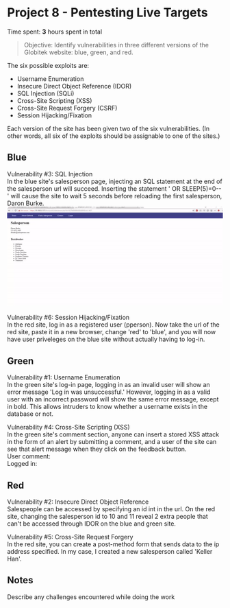 # Project 8 - Pentesting Live Targets

Time spent: **3** hours spent in total

> Objective: Identify vulnerabilities in three different versions of the Globitek website: blue, green, and red.

The six possible exploits are:
* Username Enumeration
* Insecure Direct Object Reference (IDOR)
* SQL Injection (SQLi)
* Cross-Site Scripting (XSS)
* Cross-Site Request Forgery (CSRF)
* Session Hijacking/Fixation

Each version of the site has been given two of the six vulnerabilities. (In other words, all six of the exploits should be assignable to one of the sites.)

## Blue
Vulnerability #3: SQL Injection  <br>
In the blue site's salesperson page, injecting an SQL statement at the end of the salesperson url will succeed.
Inserting the statement ' OR SLEEP(5)=0--' will cause the site to wait 5 seconds before reloading the first salesperson, Daron Burke.
<br>
<img src='SQL.gif' title='SQL Injection' width='' alt='Video Walkthrough' />

Vulnerability #6: Session Hijacking/Fixation <br>
In the red site, log in as a registered user (pperson). Now take the url of the red site, paste it in a new browser,
change 'red' to 'blue', and you will now have user priveleges on the blue site without actually having to log-in.
<br>


## Green

Vulnerability #1: Username Enumeration <br>
In the green site's log-in page, logging in as an invalid user will show an error message 'Log in was unsuccessful.'
However, logging in as a valid user with an incorrect password will show the same error message, except in bold. This allows
intruders to know whether a username exists in the database or not. <br>


Vulnerability #4: Cross-Site Scripting (XSS) <br>
In the green site's comment section, anyone can insert a stored XSS attack in the form of an alert by submitting a comment,
and a user of the site can see that alert message when they click on the feedback button.<br>
User comment:  <br>
Logged in: 


## Red

Vulnerability #2: Insecure Direct Object Reference <br>
Salespeople can be accessed by specifying an id int in the url. On the red site, changing the salesperson id to
10 and 11 reveal 2 extra people that can't be accessed through IDOR on the blue and green site. <br>


Vulnerability #5: Cross-Site Request Forgery <br>
In the red site, you can create a post-method form that sends data to the ip address specified. In my case,
I created a new salesperson called 'Keller Han'. <br>



## Notes

Describe any challenges encountered while doing the work
